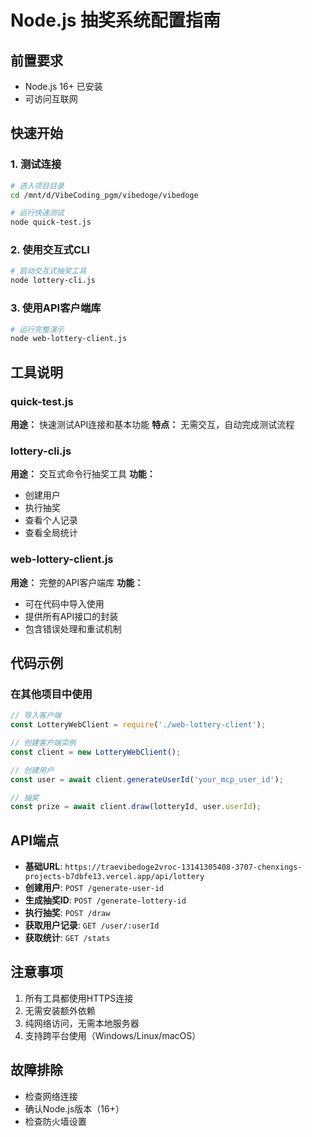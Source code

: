 # Node.js 抽奖系统配置指南

## 前置要求
- Node.js 16+ 已安装
- 可访问互联网

## 快速开始

### 1. 测试连接
```bash
# 进入项目目录
cd /mnt/d/VibeCoding_pgm/vibedoge/vibedoge

# 运行快速测试
node quick-test.js
```

### 2. 使用交互式CLI
```bash
# 启动交互式抽奖工具
node lottery-cli.js
```

### 3. 使用API客户端库
```bash
# 运行完整演示
node web-lottery-client.js
```

## 工具说明

### quick-test.js
**用途：** 快速测试API连接和基本功能
**特点：** 无需交互，自动完成测试流程

### lottery-cli.js
**用途：** 交互式命令行抽奖工具
**功能：**
- 创建用户
- 执行抽奖
- 查看个人记录
- 查看全局统计

### web-lottery-client.js
**用途：** 完整的API客户端库
**功能：**
- 可在代码中导入使用
- 提供所有API接口的封装
- 包含错误处理和重试机制

## 代码示例

### 在其他项目中使用
```javascript
// 导入客户端
const LotteryWebClient = require('./web-lottery-client');

// 创建客户端实例
const client = new LotteryWebClient();

// 创建用户
const user = await client.generateUserId('your_mcp_user_id');

// 抽奖
const prize = await client.draw(lotteryId, user.userId);
```

## API端点
- **基础URL**: `https://traevibedoge2vroc-13141305408-3707-chenxings-projects-b7dbfe13.vercel.app/api/lottery`
- **创建用户**: `POST /generate-user-id`
- **生成抽奖ID**: `POST /generate-lottery-id`
- **执行抽奖**: `POST /draw`
- **获取用户记录**: `GET /user/:userId`
- **获取统计**: `GET /stats`

## 注意事项
1. 所有工具都使用HTTPS连接
2. 无需安装额外依赖
3. 纯网络访问，无需本地服务器
4. 支持跨平台使用（Windows/Linux/macOS）

## 故障排除
- 检查网络连接
- 确认Node.js版本（16+）
- 检查防火墙设置